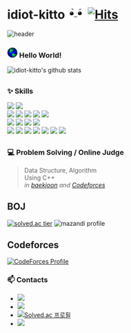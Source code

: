 # idiot-kitto&nbsp;<img src="https://github.com/idiot-kitto/idiot-kitto/blob/main/aing_eyes.gif" width="40px"> [![Hits](https://hits.seeyoufarm.com/api/count/incr/badge.svg?url=https%3A%2F%2Fgithub.com%2Fidiot-kitto%2Fhit-counter&count_bg=%2379C83D&title_bg=%23555555&icon=&icon_color=%23E7E7E7&title=hits&edge_flat=false)](https://hits.seeyoufarm.com)

![header](https://capsule-render.vercel.app/api?type=waving&color=gradient&height=200&section=header&text=idiot-kitto's%20Github&fontSize=40&fontAlign=50&fontAlignY=40)

### <img src="https://github.com/Kinetic27/Kinetic27/blob/master/earth.gif" width="24px">&nbsp;Hello World!

![idiot-kitto's github stats](https://github-readme-stats.vercel.app/api?username=idiot-kitto&show_icons=true&theme=synthwave)

  
<h2>
  
  ### ✨ Skills
<!-- <img src="https://img.shields.io/badge/이름-컬러?style=flat&logo=이름&logoColor=white"/> -->
  <img src="https://img.shields.io/badge/C++-00599C?style=flat&logo=C%2B%2B&logoColor=white"/>&nbsp;<img src="https://img.shields.io/badge/Python-3776AB?style=flat&logo=Python&logoColor=white"/><br><img src="https://img.shields.io/badge/HTML5-E34F26?style=flat&logo=HTML5&logoColor=white"/>&nbsp;<img src="https://img.shields.io/badge/CSS3-1572B6?style=flat&logo=CSS3&logoColor=white"/>&nbsp;<img src="https://img.shields.io/badge/Sass-CC6699?style=flat&logo=Sass&logoColor=white"/>&nbsp;<img src="https://img.shields.io/badge/Javascript-F7DF1E?style=flat&logo=Javascript&logoColor=white"/>&nbsp;<img src="https://img.shields.io/badge/React-61DAFB?style=flat&logo=React&logoColor=white"/><br><img src="https://img.shields.io/badge/Node.js-339933?style=flat&logo=Node.js&logoColor=white"/>&nbsp;<img src="https://img.shields.io/badge/MySQL-4479A1?style=flat&logo=MySQL&logoColor=white"/>&nbsp;<img src="https://img.shields.io/badge/Express-000000?style=flat&logo=Express&logoColor=white"/>&nbsp;<img src="https://img.shields.io/badge/NCloud-03C75B?style=flat&logo=Naver&logoColor=white"/><br><img src="https://img.shields.io/badge/Git-F05032?style=flat&logo=Git&logoColor=white"/>&nbsp;<img src="https://img.shields.io/badge/Github-181717?style=flat&logo=Github&logoColor=white"/>&nbsp;<img src="https://img.shields.io/badge/Github Actions-2088FF?style=flat&logo=Github-Actions&logoColor=white"/>&nbsp;<img src="https://img.shields.io/badge/Figma-F24E1E?style=flat&logo=Figma&logoColor=white"/>&nbsp;<img src="https://img.shields.io/badge/Trello-0052CC?style=flat&logo=Trello&logoColor=white"/>&nbsp;<img src="https://img.shields.io/badge/Zoom-2D8CFF?style=flat&logo=Zoom&logoColor=white"/>&nbsp;<img src="https://img.shields.io/badge/Slack-4A154B?style=flat&logo=Slack&logoColor=white"/>
  
</h2>

<h2>
  
  ### 💻 Problem Solving / Online Judge 
  <blockquote>
    <p>
      Data Structure, Algorithm<br>
      Using C++<br>
      <em>
        in <a href="https://www.acmicpc.net/user/kitae0629" rel="nofollow">baekjoon</a> and <a href="http://codeforces.com/profile/kitae0629" rel="nofollow">Codeforces</a>
      </em>
    </p>
  </blockquote>

</h2>

<h2>

  ## BOJ
  [![solved.ac tier](http://mazassumnida.wtf/api/pastel/generate_badge?boj=kitae0629)](https://solved.ac/kitae0629)
  ![mazandi profile](http://mazandi.herokuapp.com/api?handle=kitae0629&theme=dark)
  ## Codeforces
  [![CodeForces Profile](https://cf.leed.at?id=WAphobia)](https://codeforces.com/profile/WAphobia)
  
</h2>
  
  
### 📫 Contacts 

- <a href="mailto:kitae0629@naver.com"> <img src="https://img.shields.io/badge/Email-03C75A?style=flat&logo=Naver&logoColor=white"/> </a>
- <a href="https://open.kakao.com/o/scu8fHEc"> <img src="https://img.shields.io/badge/KakaoTalk-FFCD00?style=flat&logo=KakaoTalk&logoColor=white"/> </a>
- <a href="https://boj.kr/kitae0629"> [![Solved.ac 프로필](http://mazassumnida.wtf/api/mini/generate_badge?boj=kitae0629)](https://solved.ac/kitae0629) </a>
- <a href="https://codeforces.com/profile/WAphobia"> <img src="https://img.shields.io/badge/Codeforces-1F8ACB?style=flat&logo=Codeforces&logoColor=white"/> </a>

